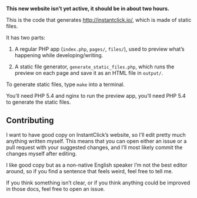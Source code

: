 **This new website isn’t yet active, it should be in about two hours.**

This is the code that generates http://instantclick.io/, which is made of static files.

It has two parts:

1. A regular PHP app (`index.php`, `pages/`, `files/`), used to preview what’s happening while developing/writing.

2. A static file generator, `generate_static_files.php`, which runs the preview on each page and save it as an HTML file in `output/`.

To generate static files, type `make` into a terminal.

You’ll need PHP 5.4 and nginx to run the preview app, you’ll need PHP 5.4 to generate the static files.

## Contributing

I want to have good copy on InstantClick’s website, so I’ll edit pretty much anything written myself. This means that you can open either an issue or a pull request with your suggested changes, and I’ll most likely commit the changes myself after editing.

I like good copy but as a non-native English speaker I’m not the best editor around, so if you find a sentence that feels weird, feel free to tell me.

If you think something isn’t clear, or if you think anything could be improved in those docs, feel free to open an issue.
